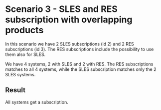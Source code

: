 Scenario 3 - SLES and RES subscription with overlapping products
================================================================

In this scenario we have 2 SLES subscriptions (id 2) and 2 RES
subscriptions (id 3).
The RES subscriptions include the possibility to use them also for SLES.

We have 4 systems, 2 with SLES and 2 with RES. The RES subscriptions
matches to all 4 systems, while the SLES subscription matches only
the 2 SLES systems.

Result
------

All systems get a subscription.
